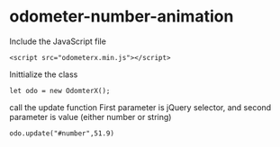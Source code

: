 # odometer-number-animation

Include the JavaScript file
```
<script src="odometerx.min.js"></script>
```

Inittialize the class
```
let odo = new OdomterX();
```

call the update function
First parameter is jQuery selector, and second parameter is value (either number or string)
```
odo.update("#number",51.9)
```
